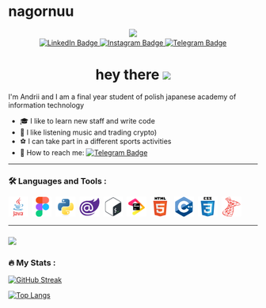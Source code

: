 
# nagornuu
<div id="header" align="center">
  <img src="https://github.com/MarikIshtar007/MarikIshtar007/blob/master/images/matrix.gif" width="100"/>
<div id="badges">
  <a href="https://www.linkedin.com/in/andriy-nagornyi-436b6a224/">
    <img src="https://img.shields.io/badge/LinkedIn-black?style=for-the-badge&logo=linkedin&logoColor=white" alt="LinkedIn Badge"/>
  </a>
  <a href="https://www.instagram.com/nagornuuu/">
    <img src="https://img.shields.io/badge/Instagram-black?style=for-the-badge&logo=instagram&logoColor=white" alt="Instagram Badge"/>
  </a>
  <a href="https://t.me/nagornuu">
    <img src="https://img.shields.io/badge/Telegram-black?style=for-the-badge&logo=telegram&logoColor=white" alt="Telegram Badge"/>
  </a>
  <h1>
     hey there
     <img src="https://media.giphy.com/media/hvRJCLFzcasrR4ia7z/giphy.gif" width="30px"/>
  </h1>
</div>
</div>

  I'm Andrii and I am a final year student of polish japanese academy of information technology 
  
  
 - :mortar_board: I like to learn new staff and write code
 - :tada: I like listening music and trading crypto)
 - :soccer: I can take part in a different sports activities
 - :rocket: How to reach me: [![Telegram Badge](https://img.shields.io/badge/-nagornuu-black?style=flat&logo=Telegram&logoColor=white)](https://t.me/nagornuu)
  
---

### :hammer_and_wrench: Languages and Tools :
  <div>
  <img src="https://github.com/devicons/devicon/blob/master/icons/java/java-original-wordmark.svg" title="Java" alt="Java" width="40" height="40"/>&nbsp;
  <img src="https://github.com/devicons/devicon/blob/master/icons/figma/figma-original.svg" title="Figma" alt="Figma" width="40" height="40"/>&nbsp;
  <img src="https://github.com/devicons/devicon/blob/master/icons/python/python-original.svg" title="Python" alt="Python" width="40" height="40"/>&nbsp;
  <img src="https://github.com/devicons/devicon/blob/master/icons/blazor/blazor-original.svg" title="Blazor" alt="Blazor" width="40" height="40"/>&nbsp;
  <img src="https://github.com/devicons/devicon/blob/master/icons/bash/bash-original.svg" title="Bash" alt="Bash" width="40" height="40"/>&nbsp;  
  <img src="https://github.com/devicons/devicon/blob/master/icons/jetbrains/jetbrains-original.svg" title="JetBrains" alt="JetBrains" width="40" height="40"/>&nbsp;
  <img src="https://github.com/devicons/devicon/blob/master/icons/html5/html5-original-wordmark.svg" title="HTML5" alt="HTML" width="40" height="40"/>&nbsp;
  <img src="https://github.com/devicons/devicon/blob/master/icons/cplusplus/cplusplus-original.svg" title="C++" alt="CPLUSPLUS" width="40" height="40"/>&nbsp;
  <img src="https://github.com/devicons/devicon/blob/master/icons/css3/css3-original-wordmark.svg" title="CSS3" alt="CSS" width="40" height="40"/>&nbsp;
  <img src="https://github.com/devicons/devicon/blob/master/icons/microsoftsqlserver/microsoftsqlserver-plain.svg" title="T-sql" alt=microsoftsqlserver wifth="40" height="40"/>&nbsp;
</div>
  
---
### 
<img src="https://github.com/saadeghi/saadeghi/blob/master/dino.gif"/>&nbsp;  

### :fire: My Stats :
[![GitHub Streak](http://github-readme-streak-stats.herokuapp.com?user=nagornuuu&theme=dark&background=000000)](https://git.io/streak-stats)
  
[![Top Langs](https://github-readme-stats.vercel.app/api/top-langs/?username=nagornuuu&layout=compact&theme=vision-friendly-dark)](https://github.com/anuraghazra/github-readme-stats)

